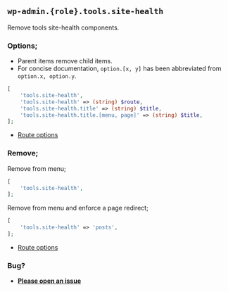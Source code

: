 ## `wp-admin.{role}.tools.site-health`

Remove tools site-health components.

### Options;

* Parent items remove child items. 
* For concise documentation, `option.[x, y]` has been abbreviated from `option.x, option.y`.

```php
[
    'tools.site-health',
    'tools.site-health' => (string) $route,
    'tools.site-health.title' => (string) $title,
    'tools.site-health.title.[menu, page]' => (string) $title,
];
```

* [Route options](../route-options.md)

### Remove;

Remove from menu;

```php
[
    'tools.site-health',
];
```

Remove from menu and enforce a page redirect;

```php
[
    'tools.site-health' => 'posts',
];
```

* [Route options](../route-options.md)

### Bug?

* **[Please open an issue](https://github.com/soberwp/intervention/issues/new?title=[wp-admin.tools.site-health]&labels=bug&assignees=darrenjacoby)**
